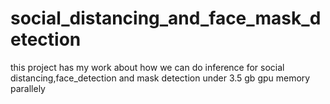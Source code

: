 # social_distancing_and_face_mask_detection
this project has my work about how we can do inference for social distancing,face_detection  and mask detection under 3.5 gb gpu memory parallely
